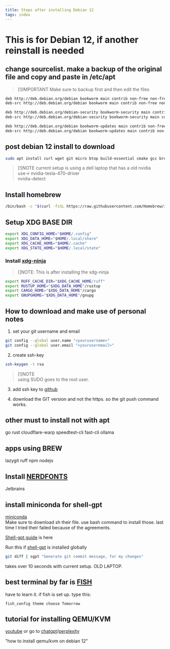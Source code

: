 ```yaml
---
title: Steps after installing Debian 12
tags: index
---
```



# This is for Debian 12, if another reinstall is needed

## change sourcelist. make a backup of the original file and copy and paste in /etc/apt 

> [!]IMPORTANT
> Make sure to backup first and then edit the files

```txt
deb http://deb.debian.org/debian bookworm main contrib non-free non-free-firmware  
deb-src http://deb.debian.org/debian bookworm main contrib non-free non-free-firmware  

deb http://deb.debian.org/debian-security bookworm-security main contrib non-free non-free-firmware  
deb-src http://deb.debian.org/debian-security bookworm-security main contrib non-free non-free-firmware  

deb http://deb.debian.org/debian bookworm-updates main contrib non-free non-free-firmware  
deb-src http://deb.debian.org/debian bookworm-updates main contrib non-free non-free-firmware  
```

## post debian 12 install to download
```bash
sudo apt install curl wget git micro btop build-essential cmake gcc brew vscodium nvidia-tesla-470-driver npm nodejs
```  

> [!]NOTE
> current setup is using a dell laptop that has a old nvidia  
> use-> nvidia-tesla-470-driver  
> nvidia-detect

## Install homebrew

```bash
/bin/bash -c "$(curl -fsSL https://raw.githubusercontent.com/Homebrew/install/HEAD/install.sh)"
```

## Setup XDG BASE DIR

```bash
export XDG_CONFIG_HOME="$HOME/.config"
export XDG_DATA_HOME="$HOME/.local/share"
export XDG_CACHE_HOME="$HOME/.cache"
export XDG_STATE_HOME="$HOME/.local/state"

```

### Install [xdg-ninja](https://github.com/b3nj5m1n/xdg-ninja)

> []NOTE:
> This is after installing the xdg-ninja

```bash
export RUFF_CACHE_DIR="$XDG_CACHE_HOME/ruff"
export RUSTUP_HOME="$XDG_DATA_HOME"/rustup
export CARGO_HOME="$XDG_DATA_HOME"/cargo
export GNUPGHOME="$XDG_DATA_HOME"/gnupg
```

## How to download and make use of personal notes

1. set your git username and email

```bash
git config --global user.name "<yourusername>"
git config --global user.email "<youruseremail>"
```

2. create ssh-key

```bash
ssh-keygen -t rsa
```

> [!]NOTE  
> using SUDO goes to the root user.

3. add ssh key to [github](https://github.com/settings/keys)  

4. download the GIT version and not the https. so the git push command works.


## other must to install not with apt

go rust cloudflare-warp speedtest-cli fast-cli ollama

## apps using BREW  

lazygit ruff npm nodejs

## Install [NERDFONTS](https://github.com/ryanoasis/nerd-fonts)

Jetbrains

## install miniconda for shell-gpt

[miniconda](https://docs.anaconda.com/miniconda/miniconda-install/)  
Make sure to download sh their file. use bash command to install those.
last time I tried their failed because of the agreements.

[Shell-gpt guide](https://github.com/TheR1D/shell_gpt/wiki/Ollama) is here

Run this if [shell-gpt](https://github.com/TheR1D/shell_gpt) is installed globally

```bash
git diff | sgpt "Generate git commit message, for my changes"
```

takes over 10 seconds with current setup. OLD LAPTOP.

## best terminal by far is [FISH](https://fishshell.com/)
have to learn it.
if fish is set up. type this:

```fish
fish_config theme choose Tomorrow
```

## tutorial for installing QEMU/KVM
[youtube](https://www.youtube.com/watch?v=GgAQw08zJzs)
or go to [chatgpt](https://chatgpt.com/)/[perplexity](https://www.perplexity.ai/)

"how to install qemu/kvm on debian 12"
